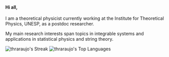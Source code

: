 #### Hi all,

I am a theoretical physicist currently working at the Institute for Theoretical Physics, UNESP, as a postdoc researcher. 

My main research interests span topics in integrable systems and applications in statistical physics and string theory.

![thraraujo's Streak](https://github-readme-streak-stats.herokuapp.com/?user=thraraujo&theme=prussian&hide_border=true)
![thraraujo's Top Languages](https://github-readme-stats.vercel.app/api/top-langs/?username=thraraujo&theme=prussian&show_icons=true&hide_border=true&&layout=donut&exclude_repo=thraraujo.github.io,website&hide=html,tex,vim%20script,jupyter%20notebook)
